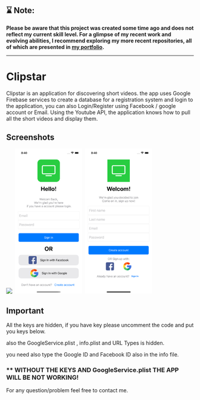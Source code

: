 
## ⌛️ Note:
<b>Please be aware that this project was created some time ago and does not reflect my current skill level. For a glimpse of my recent work and evolving abilities, I recommend exploring my more recent repositories, all of which are presented in <a href="https://oranlevi.dev" target="_blank" >my portfolio</a>.</b>

---

Clipstar
==========
Clipstar is an application for discovering short videos. the app uses Google Firebase services to create a database for a registration system and login to the application, you can also Login/Register using Facebook / google account or Email.
Using the Youtube API, the application knows how to pull all the short videos and display them.

## Screenshots
  <p float="left">
  <img src="./ScreenRecording.gif" width="180" />&nbsp;
    <img src="./ScreenShot00.png" width="180" />&nbsp;
  <img src="./ScreenShot01.png" width="180" />&nbsp;
</p>


## Important
 All the keys are hidden, if you have key please uncomment the code and put you keys below.

 also the GoogleService.plist , info.plist and URL Types is hidden.

 you need also type the Google ID and Facebook ID
 also in the info file.


 ### ** WITHOUT THE KEYS AND GoogleService.plist THE APP WILL BE NOT WORKING!

 
 For any question/problem feel free to contact me.

